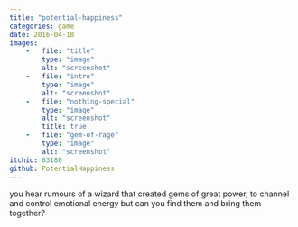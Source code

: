 ```yaml
---
title: "potential-happiness"
categories: game
date: 2016-04-18
images:
    -   file: "title"
        type: "image"
        alt: "screenshot"
    -   file: "intro"
        type: "image"
        alt: "screenshot"
    -   file: "nothing-special"
        type: "image"
        alt: "screenshot"
        title: true
    -   file: "gem-of-rage"
        type: "image"
        alt: "screenshot"
itchio: 63180
github: PotentialHappiness
---
```

you hear rumours of a wizard that created gems of great power,
to channel and control emotional energy
but can you find them and bring them together?